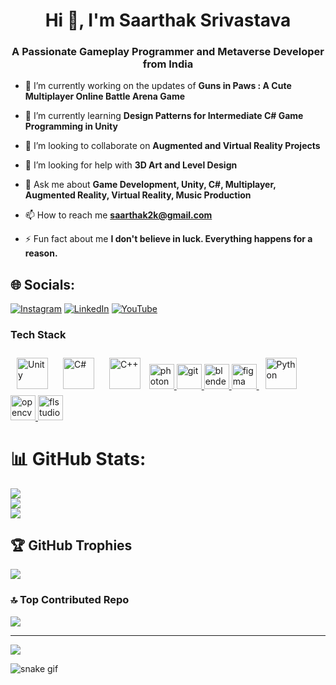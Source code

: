 <h1 align="center">Hi 👋, I'm Saarthak Srivastava</h1>
<h3 align="center">A Passionate Gameplay Programmer and Metaverse Developer from India</h3>

- 🔭 I’m currently working on the updates of **Guns in Paws : A Cute Multiplayer Online Battle Arena Game**

- 🌱 I’m currently learning **Design Patterns for Intermediate C# Game Programming in Unity**

- 👯 I’m looking to collaborate on **Augmented and Virtual Reality Projects**

- 🤝 I’m looking for help with **3D Art and Level Design**

- 💬 Ask me about **Game Development, Unity, C#, Multiplayer, Augmented Reality, Virtual Reality, Music Production**

- 📫 How to reach me **saarthak2k@gmail.com**

- ⚡ Fun fact about me **I don't believe in luck. Everything happens for a reason.**

## 🌐 Socials:
[![Instagram](https://img.shields.io/badge/Instagram-%23E4405F.svg?logo=Instagram&logoColor=white)](https://instagram.com/saarthakofficial) [![LinkedIn](https://img.shields.io/badge/LinkedIn-%230077B5.svg?logo=linkedin&logoColor=white)](https://linkedin.com/in/saarthak-srivastava) [![YouTube](https://img.shields.io/badge/YouTube-%23FF0000.svg?logo=YouTube&logoColor=white)](https://youtube.com/@SaarthakSrivastava) 

<h3 align="left">Tech Stack</h3>
<p align="left">
<a href="https://unity.com/" target="_blank"><img style="margin: 10px" src="https://profilinator.rishav.dev/skills-assets/unity.png" alt="Unity" height="50" /></a>  
<a href="https://docs.microsoft.com/en-us/dotnet/csharp/" target="_blank"><img style="margin: 10px" src="https://profilinator.rishav.dev/skills-assets/csharp-original.svg" alt="C#" height="50" /></a>
<a href="https://www.cplusplus.com/" target="_blank"><img style="margin: 10px" src="https://profilinator.rishav.dev/skills-assets/cplusplus-original.svg" alt="C++" height="50" /></a> 
<a href="https://www.photonengine.com/" target="_blank" rel="noreferrer"> <img src="https://pbs.twimg.com/profile_images/956512664729071617/FNdOzif4_400x400.jpg" alt="photon" width="40" height="40"/> </a>
<a href="https://git-scm.com/" target="_blank" rel="noreferrer"> <img src="https://upload.wikimedia.org/wikipedia/commons/3/3f/Git_icon.svg" alt="git" width="40" height="40"/> </a>
<a href="https://www.blender.org/" target="_blank" rel="noreferrer"> <img src="https://download.blender.org/branding/community/blender_community_badge_white.svg" alt="blender" width="40" height="40"/> </a>
<a href="https://www.figma.com/" target="_blank" rel="noreferrer"> <img src="https://www.vectorlogo.zone/logos/figma/figma-icon.svg" alt="figma" width="40" height="40"/> </a>
<a href="https://www.python.org/" target="_blank"><img style="margin: 10px" src="https://profilinator.rishav.dev/skills-assets/python-original.svg" alt="Python" height="50" /></a>  
<a href="https://opencv.org/" target="_blank" rel="noreferrer"> <img src="https://www.vectorlogo.zone/logos/opencv/opencv-icon.svg" alt="opencv" width="40" height="40"/> </a>
<a href="https://www.image-line.com/" target="_blank" rel="noreferrer"> <img src="https://downloads.image-line.com/Press/FLStudio20_MasterIcon.png?_ga=2.160463739.755869812.1699458244-696582352.1699458239" alt="flstudio" width="40" height="40"/> </a>

</p>

# 📊 GitHub Stats:
![](https://github-readme-stats.vercel.app/api?username=saarthakofficial&theme=dark&hide_border=false&include_all_commits=false&count_private=false)<br/>
![](https://github-readme-streak-stats.herokuapp.com/?user=saarthakofficial&theme=dark&hide_border=false)<br/>
![](https://github-readme-stats.vercel.app/api/top-langs/?username=saarthakofficial&theme=dark&hide_border=false&include_all_commits=false&count_private=false&layout=compact)

## 🏆 GitHub Trophies
![](https://github-profile-trophy.vercel.app/?username=saarthakofficial&theme=radical&no-frame=false&no-bg=true&margin-w=4)

### 🔝 Top Contributed Repo
![](https://github-contributor-stats.vercel.app/api?username=saarthakofficial&limit=5&theme=dark&combine_all_yearly_contributions=true)

---
[![](https://visitcount.itsvg.in/api?id=saarthakofficial&icon=0&color=5)](https://visitcount.itsvg.in)

![snake gif](https://github.com/saarthakofficial/saarthakofficial/blob/output/github-contribution-grid-snake.gif)
